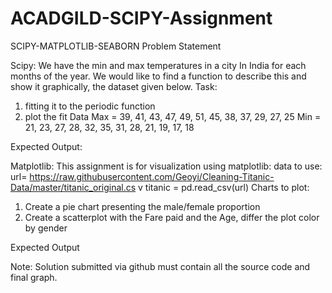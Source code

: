 # ACADGILD-SCIPY-Assignment
SCIPY-MATPLOTLIB-SEABORN
Problem Statement

Scipy:
We have the min and max temperatures in a city In India for each months of the year.
We would like to find a function to describe this and show it graphically, the dataset
given below.
Task:
1. fitting it to the periodic function
2. plot the fit
Data
Max = 39, 41, 43, 47, 49, 51, 45, 38, 37, 29, 27, 25
Min = 21, 23, 27, 28, 32, 35, 31, 28, 21, 19, 17, 18

Expected Output:

Matplotlib:
This assignment is for visualization using matplotlib:
data to use:
url=
https://raw.githubusercontent.com/Geoyi/Cleaning-Titanic-Data/master/titanic_original.cs
v
titanic = pd.read_csv(url)
Charts to plot:
1. Create a pie chart presenting the male/female proportion
2. Create a scatterplot with the Fare paid and the Age, differ the plot color by gender

Expected Output

Note: Solution submitted via github must contain all the source code and final
graph.

